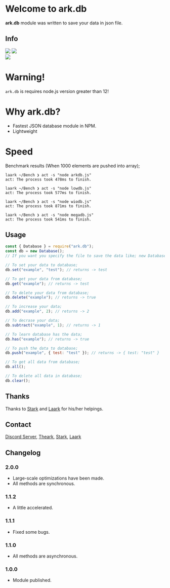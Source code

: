 # Welcome to ark.db

**ark.db** module was written to save your data in json file.

## Info
<img src="https://img.shields.io/npm/v/ark.db?color=%2351F9C0&label=ark.db">
<img src="https://img.shields.io/npm/dt/ark.db.svg?color=%2351FC0&maxAge=3600">
<br>
<img src="https://nodei.co/npm/ark.db.png?downloads=true&downloadRank=true&stars=true">

# Warning!
`ark.db` is requires node.js version greater than 12!

# Why ark.db?
* Fastest JSON database module in NPM.
* Lightweight

# Speed
Benchmark results (When 1000 elements are pushed into array);
```
laark ~/Bench ❯ act -s "node arkdb.js"
act: The process took 478ms to finish.

laark ~/Bench ❯ act -s "node lowdb.js"
act: The process took 577ms to finish.

laark ~/Bench ❯ act -s "node wiodb.js"
act: The process took 871ms to finish.

laark ~/Bench ❯ act -s "node megadb.js"
act: The process took 541ms to finish.
```

## Usage

```js
const { Database } = require("ark.db");
const db = new Database();
// If you want you specify the file to save the data like; new Database("myDatas");

// To set your data to database;
db.set("example", "test"); // returns -> test

// To get your data from database;
db.get("example"); // returns -> test

// To delete your data from database;
db.delete("example"); // returns -> true

// To increase your data;
db.add("example", 2); // returns -> 2

// To decrase your data;
db.subtract("example", 1); // returns -> 1

// To learn database has the data;
db.has("example"); // returns -> true

// To push the data to database;
db.push("example", { test: "test" }); // returns -> { test: "test" }

// To get all data from database;
db.all();

// To delete all data in database;
db.clear();
```

## Thanks
Thanks to [Stark](https://discord.com/users/332926821706498063) and [Laark](https://discord.com/users/814919032884428840) for his/her helpings.

## Contact
[Discord Server](https://discord.gg/UEPcFtytcc), [Theark](https://discord.com/users/350976460313329665), [Stark](https://discord.com/users/332926821706498063), [Laark](https://discord.com/users/814919032884428840)

## Changelog

### 2.0.0
* Large-scale optimizations have been made.
* All methods are synchronous.

### 1.1.2
* A little accelerated.

### 1.1.1
* Fixed some bugs.

### 1.1.0
* All methods are asynchronous.

### 1.0.0
* Module published.
